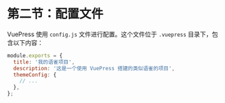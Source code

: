 # 第二节：配置文件

VuePress 使用 `config.js` 文件进行配置。这个文件位于 `.vuepress` 目录下，包含以下内容：

```javascript
module.exports = {
  title: '我的语雀项目',
  description: '这是一个使用 VuePress 搭建的类似语雀的项目',
  themeConfig: {
    // ...
  },
};
